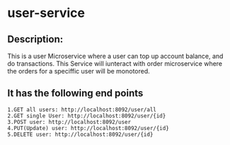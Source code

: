 # user-service
## Description:
 This is a user Microservice where a user can top up account balance, 
and do transactions. This Service will iunteract with order microservice where the orders for a speciffic user 
will be monotored.
## It has the following end points

```
1.GET all users: http://localhost:8092/user/all
2.GET single User: http://localhost:8092/user/{id}
3.POST user: http://localhost:8092/user
4.PUT(Update) user: http://localhost:8092/user/{id}
5.DELETE user: http://localhost:8092/user/{id}
```

